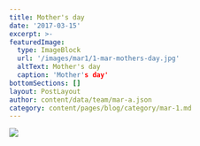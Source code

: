 ```yaml
---
title: Mother's day
date: '2017-03-15'
excerpt: >-
featuredImage:
  type: ImageBlock
  url: '/images/mar1/1-mar-mothers-day.jpg'
  altText: Mother's day
  caption: 'Mother's day'
bottomSections: []
layout: PostLayout
author: content/data/team/mar-a.json
category: content/pages/blog/category/mar-1.md
---
```

<img src="/images/mar1/1-mar-mothers-day.jpg">